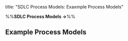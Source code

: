 <frontmatter>
title: "SDLC Process Models: Exaxmple Process Models"
</frontmatter>

<link rel="stylesheet" href="{{baseUrl}}/css/textbook.css">

<div class="website-content" id="all">

%%**SDLC Process Models →**%%

<div id="title">

## Example Process Models
</div>
<div id="main">

<include src="xp/embed.md" boilerplate  />
<include src="scrum/embed.md" boilerplate  />
<include src="unifiedProcess/embed.md" boilerplate  />

</div>

</div>
